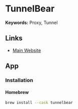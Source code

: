 # TunnelBear

**Keywords:** Proxy, Tunnel

## Links

- [Main Website](https://tunnelbear.com/)

## App

### Installation

#### Homebrew

```sh
brew install --cask tunnelbear
```
